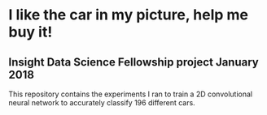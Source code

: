 # I like the car in my picture, help me buy it!
## Insight Data Science Fellowship project January 2018

This repository contains the experiments I ran to train a 2D convolutional neural network to accurately classify 
196 different cars.  
